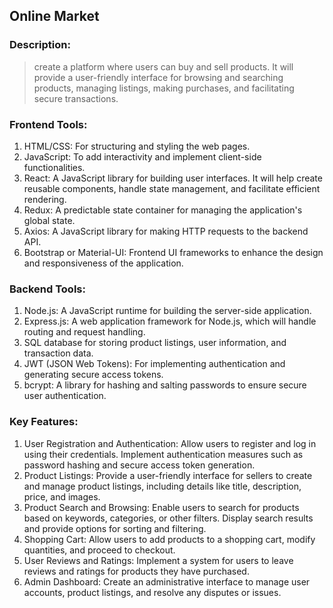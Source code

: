 ## Online Market
### Description:
> create a platform where users can buy and sell products. It will provide a user-friendly interface for browsing and searching products, managing listings, making purchases, and facilitating secure transactions.


### Frontend Tools:
1. HTML/CSS: For structuring and styling the web pages.
2. JavaScript: To add interactivity and implement client-side functionalities.
3. React: A JavaScript library for building user interfaces. It will help create reusable components, handle state management, and facilitate efficient rendering.
4. Redux: A predictable state container for managing the application's global state.
5. Axios: A JavaScript library for making HTTP requests to the backend API.
6. Bootstrap or Material-UI: Frontend UI frameworks to enhance the design and responsiveness of the application.

   
### Backend Tools:
1. Node.js: A JavaScript runtime for building the server-side application.
2. Express.js: A web application framework for Node.js, which will handle routing and request handling.
3. SQL database for storing product listings, user information, and transaction data.
4. JWT (JSON Web Tokens): For implementing authentication and generating secure access tokens.
5. bcrypt: A library for hashing and salting passwords to ensure secure user authentication.


### Key Features:
1. User Registration and Authentication: Allow users to register and log in using their credentials. Implement authentication measures such as password hashing and secure access token generation.
2. Product Listings: Provide a user-friendly interface for sellers to create and manage product listings, including details like title, description, price, and images.
3. Product Search and Browsing: Enable users to search for products based on keywords, categories, or other filters. Display search results and provide options for sorting and filtering.
4. Shopping Cart: Allow users to add products to a shopping cart, modify quantities, and proceed to checkout.
5. User Reviews and Ratings: Implement a system for users to leave reviews and ratings for products they have purchased.
6. Admin Dashboard: Create an administrative interface to manage user accounts, product listings, and resolve any disputes or issues.
